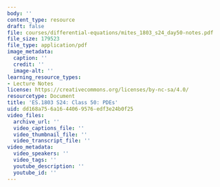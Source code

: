 ```yaml
---
body: ''
content_type: resource
draft: false
file: courses/differential-equations/mites_1803_s24_day50-notes.pdf
file_size: 179523
file_type: application/pdf
image_metadata:
  caption: ''
  credit: ''
  image-alt: ''
learning_resource_types:
- Lecture Notes
license: https://creativecommons.org/licenses/by-nc-sa/4.0/
resourcetype: Document
title: 'ES.1803 S24: Class 50: PDEs'
uid: dd168a75-6a16-4406-9576-edf3e24b0f25
video_files:
  archive_url: ''
  video_captions_file: ''
  video_thumbnail_file: ''
  video_transcript_file: ''
video_metadata:
  video_speakers: ''
  video_tags: ''
  youtube_description: ''
  youtube_id: ''
---
```

